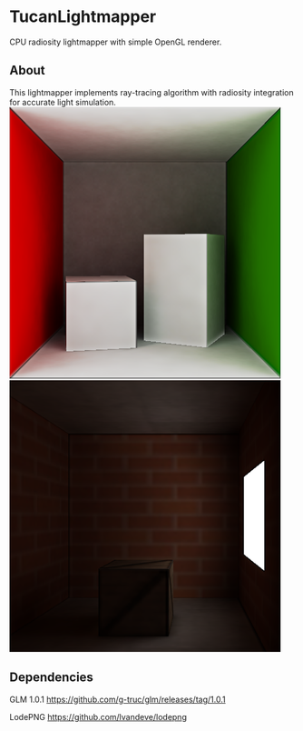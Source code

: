 # TucanLightmapper
CPU radiosity lightmapper with simple OpenGL renderer.

## About
This lightmapper implements ray-tracing algorithm with radiosity integration for accurate light simulation.
![img](./screenshots/rad.png)
![img](./screenshots/rad2.png)

## Dependencies
GLM 1.0.1 https://github.com/g-truc/glm/releases/tag/1.0.1

LodePNG https://github.com/lvandeve/lodepng